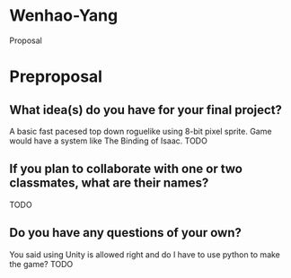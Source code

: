 # Wenhao-Yang
Proposal

# Preproposal

## What idea(s) do you have for your final project?
A basic fast pacesed top down roguelike using 8-bit pixel sprite. Game would have a system like The Binding of Isaac.
TODO

## If you plan to collaborate with one or two classmates, what are their names?

TODO

## Do you have any questions of your own?
You said using Unity is allowed right and do I have to use python to make the game?
TODO
